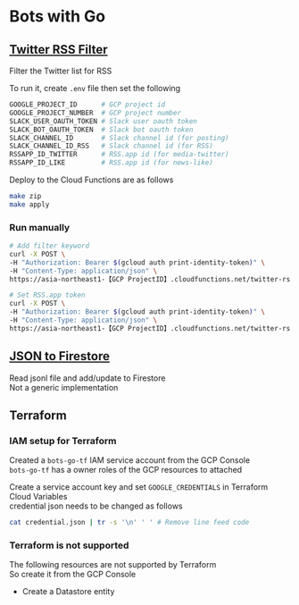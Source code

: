 # Bots with Go

## [Twitter RSS Filter](https://github.com/kurosame/bots-go/tree/main/bots/rss)

Filter the Twitter list for RSS

To run it, create `.env` file then set the following

```sh
GOOGLE_PROJECT_ID      # GCP project id
GOOGLE_PROJECT_NUMBER  # GCP project number
SLACK_USER_OAUTH_TOKEN # Slack user oauth token
SLACK_BOT_OAUTH_TOKEN  # Slack bot oauth token
SLACK_CHANNEL_ID       # Slack channel id (for posting)
SLACK_CHANNEL_ID_RSS   # Slack channel id (for RSS)
RSSAPP_ID_TWITTER      # RSS.app id (for media-twitter)
RSSAPP_ID_LIKE         # RSS.app id (for news-like)
```

Deploy to the Cloud Functions are as follows

```sh
make zip
make apply
```

### Run manually

```sh
# Add filter keyword
curl -X POST \
-H "Authorization: Bearer $(gcloud auth print-identity-token)" \
-H "Content-Type: application/json" \
https://asia-northeast1-【GCP ProjectID】.cloudfunctions.net/twitter-rss-filter-add-keyword\?kw\=kw1,kw2,kw3

# Set RSS.app token
curl -X POST \
-H "Authorization: Bearer $(gcloud auth print-identity-token)" \
-H "Content-Type: application/json" \
https://asia-northeast1-【GCP ProjectID】.cloudfunctions.net/twitter-rss-filter-set-token\?token\=token_value
```

## [JSON to Firestore](https://github.com/kurosame/json2firestore)

Read jsonl file and add/update to Firestore  
Not a generic implementation

## Terraform

### IAM setup for Terraform

Created a `bots-go-tf` IAM service account from the GCP Console  
`bots-go-tf` has a owner roles of the GCP resources to attached

Create a service account key and set `GOOGLE_CREDENTIALS` in Terraform Cloud Variables  
credential json needs to be changed as follows

```sh
cat credential.json | tr -s '\n' ' ' # Remove line feed code
```

### Terraform is not supported

The following resources are not supported by Terraform  
So create it from the GCP Console

- Create a Datastore entity
